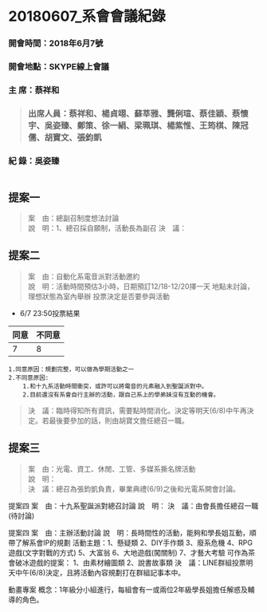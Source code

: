 # 20180607_系會會議紀錄
### 開會時間：2018年6月7號
### 開會地點：SKYPE線上會議
### 主	席：蔡祥和 
> ### 出席人員：蔡祥和、楊貞翊、蘇莘雅、龔俐瑄、蔡佳穎、蔡懷宇、吳姿臻、鄭策、徐一絹、梁珮琪、楊紫惟、王筠棋、陳冠儒、胡寶文、張鈞凱
### 紀	錄：吳姿臻
```
```
## 提案一
>案　由：總副召制度想法討論  
>說　明：1、總召採自願制，活動長為副召
>決　議：
 
## 提案二
>案　由：自動化系電音派對活動邀約  
>說　明：活動時間預估3小時，日期預訂12/18-12/20擇一天
地點未討論，理想狀態為室內舉辦
投票決定是否要參與活動
*   6/7 23:50投票結果

同意 |不同意 
--|--
7|8

    1.同意原因：規劃完整，可以做為學期活動之一  
    2.不同意原因:  
        1.和十九系活動時間衝突，或許可以將電音的元素融入到聖誕派對中。  
        2.目前還沒有系會自行主辦的活動，跟自己系上的學弟妹沒有互動的機會。  
>決　議：臨時得知所有資訊，需要點時間消化。決定等明天(6/8)中午再決定。若最後要參加的話，則由胡寶文擔任總召一職。
 
## 提案三
> 案　由：光電、資工、休閒、工管、多媒系撕名牌活動  
> 說　明：  
> 決　議：總召為張鈞凱負責，畢業典禮(6/9)之後和光電系開會討論。  
 
提案四
案　由：十九系聖誕派對總召討論
說　明：
決　議：由會長擔任總召一職(待討論)
 
提案四
案　由：主辦活動討論
說　明：長時間性的活動，能夠和學長姐互動，順帶了解系會IP的規劃
    	   活動主題：1、懸疑類
             	                       2、DIY手作類
              	          3、廢系危機
              	          4、RPG遊戲(文字對戰的方式)
              	          5、大富翁
              	         6、大地遊戲(闖關制)
             	                      7、才藝大考驗
可作為茶會破冰遊戲的提案：
1、由素材繪圖類
2、說書故事類
決　議：LINE群組投票明天中午(6/8)決定，且將活動內容規劃打在群組記事本中。

動畫專案
概念：1年級分小組進行，每組會有一或兩位2年級學長姐擔任解惑及輔導的角色。


>
>
>
>
>
>
